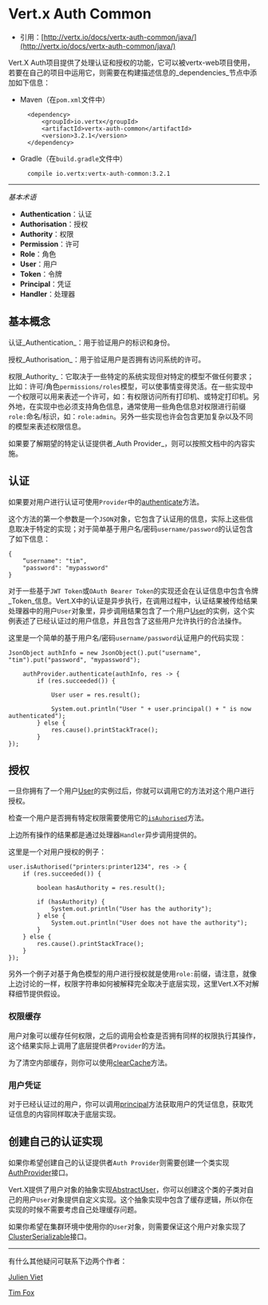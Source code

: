 # Vert.x Auth Common

* 引用：[http://vertx.io/docs/vertx-auth-common/java/](http://vertx.io/docs/vertx-auth-common/java/)

Vert.X Auth项目提供了处理认证和授权的功能，它可以被vertx-web项目使用，若要在自己的项目中运用它，则需要在构建描述信息的_dependencies_节点中添加如下信息：

* Maven（在`pom.xml`文件中）

        <dependency>
            <groupId>io.vertx</groupId>
            <artifactId>vertx-auth-common</artifactId>
            <version>3.2.1</version>
        </dependency>
* Gradle（在`build.gradle`文件中）

        compile io.vertx:vertx-auth-common:3.2.1
<hr>

_基本术语_

* __Authentication__：认证
* __Authorisation__：授权
* __Authority__：权限
* __Permission__：许可
* __Role__：角色
* __User__：用户
* __Token__：令牌
* __Principal__：凭证
* __Handler__：处理器

## 基本概念

认证_Authentication_：用于验证用户的标识和身份。

授权_Authorisation_：用于验证用户是否拥有访问系统的许可。

权限_Authority_：它取决于一些特定的系统实现但对特定的模型不做任何要求；比如：许可/角色`permissions/roles`模型，可以使事情变得灵活。在一些实现中一个权限可以用来表述一个许可，如：有权限访问所有打印机、或特定打印机。另外地，在实现中也必须支持角色信息，通常使用一些角色信息对权限进行前缀`role:`命名/标识，如：`role:admin`。另外一些实现也许会包含更加复杂以及不同的模型来表述权限信息。

如果要了解期望的特定认证提供者_Auth Provider_，则可以按照文档中的内容实施。

## 认证

如果要对用户进行认证可使用`Provider`中的[authenticate](http://vertx.io/docs/apidocs/io/vertx/ext/auth/AuthProvider.html#authenticate-io.vertx.core.json.JsonObject-io.vertx.core.Handler-)方法。

这个方法的第一个参数是一个`JSON`对象，它包含了认证用的信息，实际上这些信息取决于特定的实现；对于简单基于用户名/密码`username/password`的认证包含了如下信息：

    {
        “username": "tim",
        "password": "mypassword"
    }
对于一些基于`JWT Token`或`OAuth Bearer Token`的实现还会在认证信息中包含令牌_Token_信息。Vert.X中的认证是异步执行，在调用过程中，认证结果被传给结果处理器中的用户`User`对象里，异步调用结果包含了一个用户[User](http://vertx.io/docs/apidocs/io/vertx/ext/auth/User.html)的实例，这个实例表述了已经认证过的用户信息，并且包含了这些用户允许执行的合法操作。

这里是一个简单的基于用户名/密码`username/password`认证用户的代码实现：

    JsonObject authInfo = new JsonObject().put("username", "tim").put("password", "mypassword");

        authProvider.authenticate(authInfo, res -> {
            if (res.succeeded()) {

                User user = res.result();
        
                System.out.println("User " + user.principal() + " is now authenticated");
            } else {
                res.cause().printStackTrace();
            }
    });

## 授权

一旦你拥有了一个用户[User](http://vertx.io/docs/apidocs/io/vertx/ext/auth/User.html)的实例过后，你就可以调用它的方法对这个用户进行授权。

检查一个用户是否拥有特定权限需要使用它的[`isAuhorised`](http://vertx.io/docs/apidocs/io/vertx/ext/auth/User.html#isAuthorised-java.lang.String-io.vertx.core.Handler-)方法。

上边所有操作的结果都是通过处理器`Handler`异步调用提供的。

这里是一个对用户授权的例子：

    user.isAuthorised("printers:printer1234", res -> {
        if (res.succeeded()) {

            boolean hasAuthority = res.result();

            if (hasAuthority) {
                System.out.println("User has the authority");
            } else {
                System.out.println("User does not have the authority");
            }
        } else {
            res.cause().printStackTrace();
        }
    });
另外一个例子对基于角色模型的用户进行授权就是使用`role:`前缀，请注意，就像上边讨论的一样，权限字符串如何被解释完全取决于底层实现，这里Vert.X不对解释细节提供假设。

### 权限缓存

用户对象可以缓存任何权限，之后的调用会检查是否拥有同样的权限执行其操作，这个结果实际上调用了底层提供者`Provider`的方法。

为了清空内部缓存，则你可以使用[clearCache](http://vertx.io/docs/apidocs/io/vertx/ext/auth/User.html#clearCache--)方法。

### 用户凭证

对于已经认证过的用户，你可以调用[principal](http://vertx.io/docs/apidocs/io/vertx/ext/auth/User.html#principal--)方法获取用户的凭证信息，获取凭证信息的内容同样取决于底层实现。

## 创建自己的认证实现

如果你希望创建自己的认证提供者`Auth Provider`则需要创建一个类实现[AuthProvider](http://vertx.io/docs/apidocs/io/vertx/ext/auth/AuthProvider.html)接口。

Vert.X提供了用户对象的抽象实现[AbstractUser](http://vertx.io/docs/apidocs/io/vertx/ext/auth/AbstractUser.html)，你可以创建这个类的子类对自己的用户`User`对象提供自定义实现。这个抽象实现中包含了缓存逻辑，所以你在实现的时候不需要考虑自己处理缓存问题。

如果你希望在集群环境中使用你的`User`对象，则需要保证这个用户对象实现了[ClusterSerializable](http://vertx.io/docs/apidocs/io/vertx/core/shareddata/impl/ClusterSerializable.html)接口。

<hr/>

有什么其他疑问可联系下边两个作者：

[Julien Viet](mailto:julien@julienviet.com)

[Tim Fox](http://tfox.org)